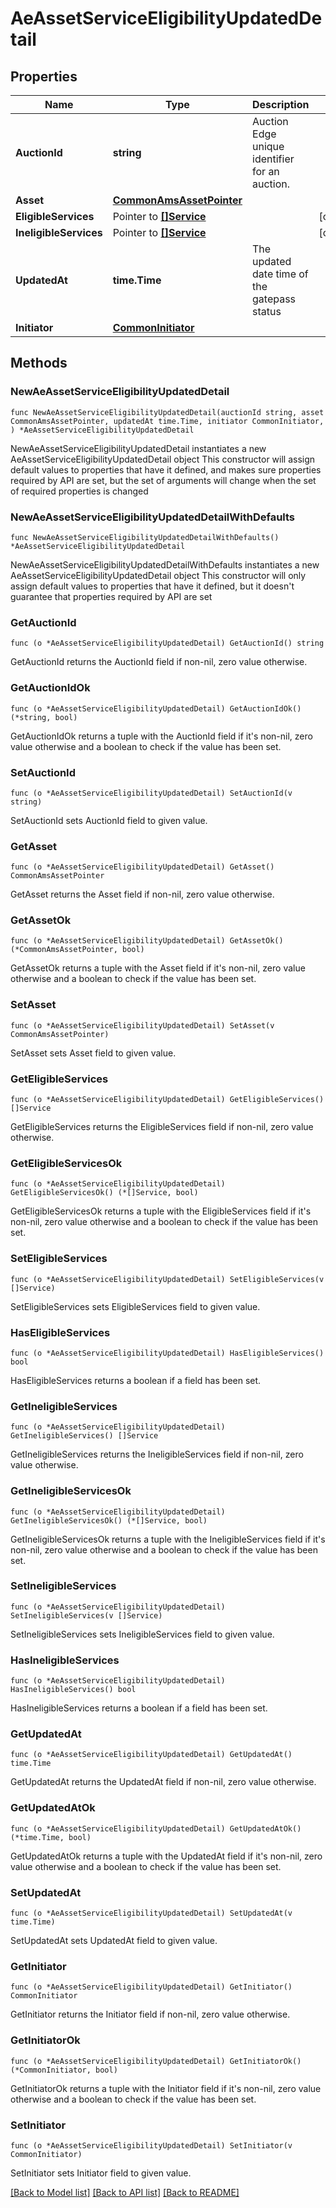 # AeAssetServiceEligibilityUpdatedDetail

## Properties

Name | Type | Description | Notes
------------ | ------------- | ------------- | -------------
**AuctionId** | **string** | Auction Edge unique identifier for an auction. | 
**Asset** | [**CommonAmsAssetPointer**](CommonAmsAssetPointer.md) |  | 
**EligibleServices** | Pointer to [**[]Service**](Service.md) |  | [optional] 
**IneligibleServices** | Pointer to [**[]Service**](Service.md) |  | [optional] 
**UpdatedAt** | **time.Time** | The updated date time of the gatepass status | 
**Initiator** | [**CommonInitiator**](CommonInitiator.md) |  | 

## Methods

### NewAeAssetServiceEligibilityUpdatedDetail

`func NewAeAssetServiceEligibilityUpdatedDetail(auctionId string, asset CommonAmsAssetPointer, updatedAt time.Time, initiator CommonInitiator, ) *AeAssetServiceEligibilityUpdatedDetail`

NewAeAssetServiceEligibilityUpdatedDetail instantiates a new AeAssetServiceEligibilityUpdatedDetail object
This constructor will assign default values to properties that have it defined,
and makes sure properties required by API are set, but the set of arguments
will change when the set of required properties is changed

### NewAeAssetServiceEligibilityUpdatedDetailWithDefaults

`func NewAeAssetServiceEligibilityUpdatedDetailWithDefaults() *AeAssetServiceEligibilityUpdatedDetail`

NewAeAssetServiceEligibilityUpdatedDetailWithDefaults instantiates a new AeAssetServiceEligibilityUpdatedDetail object
This constructor will only assign default values to properties that have it defined,
but it doesn't guarantee that properties required by API are set

### GetAuctionId

`func (o *AeAssetServiceEligibilityUpdatedDetail) GetAuctionId() string`

GetAuctionId returns the AuctionId field if non-nil, zero value otherwise.

### GetAuctionIdOk

`func (o *AeAssetServiceEligibilityUpdatedDetail) GetAuctionIdOk() (*string, bool)`

GetAuctionIdOk returns a tuple with the AuctionId field if it's non-nil, zero value otherwise
and a boolean to check if the value has been set.

### SetAuctionId

`func (o *AeAssetServiceEligibilityUpdatedDetail) SetAuctionId(v string)`

SetAuctionId sets AuctionId field to given value.


### GetAsset

`func (o *AeAssetServiceEligibilityUpdatedDetail) GetAsset() CommonAmsAssetPointer`

GetAsset returns the Asset field if non-nil, zero value otherwise.

### GetAssetOk

`func (o *AeAssetServiceEligibilityUpdatedDetail) GetAssetOk() (*CommonAmsAssetPointer, bool)`

GetAssetOk returns a tuple with the Asset field if it's non-nil, zero value otherwise
and a boolean to check if the value has been set.

### SetAsset

`func (o *AeAssetServiceEligibilityUpdatedDetail) SetAsset(v CommonAmsAssetPointer)`

SetAsset sets Asset field to given value.


### GetEligibleServices

`func (o *AeAssetServiceEligibilityUpdatedDetail) GetEligibleServices() []Service`

GetEligibleServices returns the EligibleServices field if non-nil, zero value otherwise.

### GetEligibleServicesOk

`func (o *AeAssetServiceEligibilityUpdatedDetail) GetEligibleServicesOk() (*[]Service, bool)`

GetEligibleServicesOk returns a tuple with the EligibleServices field if it's non-nil, zero value otherwise
and a boolean to check if the value has been set.

### SetEligibleServices

`func (o *AeAssetServiceEligibilityUpdatedDetail) SetEligibleServices(v []Service)`

SetEligibleServices sets EligibleServices field to given value.

### HasEligibleServices

`func (o *AeAssetServiceEligibilityUpdatedDetail) HasEligibleServices() bool`

HasEligibleServices returns a boolean if a field has been set.

### GetIneligibleServices

`func (o *AeAssetServiceEligibilityUpdatedDetail) GetIneligibleServices() []Service`

GetIneligibleServices returns the IneligibleServices field if non-nil, zero value otherwise.

### GetIneligibleServicesOk

`func (o *AeAssetServiceEligibilityUpdatedDetail) GetIneligibleServicesOk() (*[]Service, bool)`

GetIneligibleServicesOk returns a tuple with the IneligibleServices field if it's non-nil, zero value otherwise
and a boolean to check if the value has been set.

### SetIneligibleServices

`func (o *AeAssetServiceEligibilityUpdatedDetail) SetIneligibleServices(v []Service)`

SetIneligibleServices sets IneligibleServices field to given value.

### HasIneligibleServices

`func (o *AeAssetServiceEligibilityUpdatedDetail) HasIneligibleServices() bool`

HasIneligibleServices returns a boolean if a field has been set.

### GetUpdatedAt

`func (o *AeAssetServiceEligibilityUpdatedDetail) GetUpdatedAt() time.Time`

GetUpdatedAt returns the UpdatedAt field if non-nil, zero value otherwise.

### GetUpdatedAtOk

`func (o *AeAssetServiceEligibilityUpdatedDetail) GetUpdatedAtOk() (*time.Time, bool)`

GetUpdatedAtOk returns a tuple with the UpdatedAt field if it's non-nil, zero value otherwise
and a boolean to check if the value has been set.

### SetUpdatedAt

`func (o *AeAssetServiceEligibilityUpdatedDetail) SetUpdatedAt(v time.Time)`

SetUpdatedAt sets UpdatedAt field to given value.


### GetInitiator

`func (o *AeAssetServiceEligibilityUpdatedDetail) GetInitiator() CommonInitiator`

GetInitiator returns the Initiator field if non-nil, zero value otherwise.

### GetInitiatorOk

`func (o *AeAssetServiceEligibilityUpdatedDetail) GetInitiatorOk() (*CommonInitiator, bool)`

GetInitiatorOk returns a tuple with the Initiator field if it's non-nil, zero value otherwise
and a boolean to check if the value has been set.

### SetInitiator

`func (o *AeAssetServiceEligibilityUpdatedDetail) SetInitiator(v CommonInitiator)`

SetInitiator sets Initiator field to given value.



[[Back to Model list]](../README.md#documentation-for-models) [[Back to API list]](../README.md#documentation-for-api-endpoints) [[Back to README]](../README.md)


